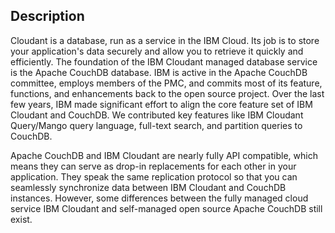 ## Description

Cloudant is a database, run as a service in the IBM Cloud. Its job is to store your application's data securely and allow you to retrieve it quickly and efficiently. The foundation of the IBM Cloudant managed database service is the Apache CouchDB database. IBM is active in the Apache CouchDB committee, employs members of the PMC, and commits most of its feature, functions, and enhancements back to the open source project. Over the last few years, IBM made significant effort to align the core feature set of IBM Cloudant and CouchDB. We contributed key features like IBM Cloudant Query/Mango query language, full-text search, and partition queries to CouchDB.

Apache CouchDB and IBM Cloudant are nearly fully API compatible, which means they can serve as drop-in replacements for each other in your application. They speak the same replication protocol so that you can seamlessly synchronize data between IBM Cloudant and CouchDB instances. However, some differences between the fully managed cloud service IBM Cloudant and self-managed open source Apache CouchDB still exist.